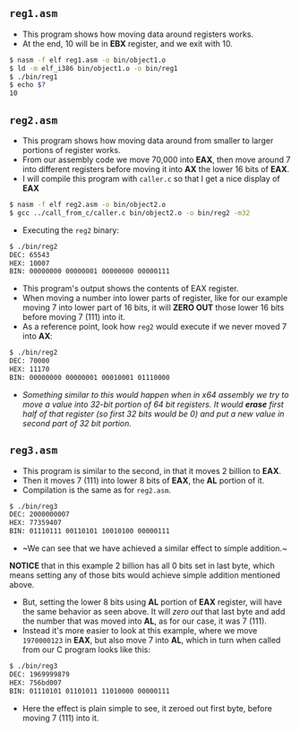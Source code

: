 ## `reg1.asm`

- This program shows how moving data around registers works.
- At the end, 10 will be in __EBX__ register, and we exit with 10.
```sh
$ nasm -f elf reg1.asm -o bin/object1.o
$ ld -m elf_i386 bin/object1.o -o bin/reg1
$ ./bin/reg1
$ echo $?
10
```

## `reg2.asm`

- This program shows how moving data around from smaller to larger portions of register works.
- From our assembly code we move 70,000 into __EAX__, then move around 7 into different registers before moving it into __AX__ the lower 16 bits of __EAX__.
- I will compile this program with `caller.c` so that I get a nice display of __EAX__

```sh
$ nasm -f elf reg2.asm -o bin/object2.o
$ gcc ../call_from_c/caller.c bin/object2.o -o bin/reg2 -m32
```

- Executing the `reg2` binary:

```sh
$ ./bin/reg2 
DEC: 65543
HEX: 10007
BIN: 00000000 00000001 00000000 00000111
```

- This program's output shows the contents of EAX register.
- When moving a number into lower parts of register, like for our example moving 7 into lower part of 16 bits, it will __ZERO OUT__ those lower 16 bits before moving 7 (111) into it.
- As a reference point, look how `reg2` would execute if we never moved 7 into __AX__:
```sh
$ ./bin/reg2 
DEC: 70000
HEX: 11170
BIN: 00000000 00000001 00010001 01110000
```

- *Something similar to this would happen when in x64 assembly we try to move a value into 32-bit portion of 64 bit registers. It would __erase__ first half of that register (so first 32 bits would be 0) and put a new value in second part of 32 bit portion.*

## `reg3.asm`

- This program is similar to the second, in that it moves 2 billion to __EAX__.
- Then it moves 7 (111) into lower 8 bits of __EAX__, the __AL__ portion of it.
- Compilation is the same as for `reg2.asm`.
```sh
$ ./bin/reg3 
DEC: 2000000007
HEX: 77359407
BIN: 01110111 00110101 10010100 00000111
```

- ~We can see that we have achieved a similar effect to simple addition.~

__NOTICE__ that in this example 2 billion has all 0 bits set in last byte, which means setting any of those bits would achieve simple addition mentioned above.
- But, setting the lower 8 bits using __AL__ portion of __EAX__ register, will have the same behavior as seen above. It will *zero out* that last byte and add the number that was moved into __AL__, as for our case, it was 7 (111).
- Instead it's more easier to look at this example, where we move `1970000123` in __EAX__, but also move 7 into __AL__, which in turn when called from our C program looks like this:

```sh
$ ./bin/reg3 
DEC: 1969999879
HEX: 756bd007
BIN: 01110101 01101011 11010000 00000111
```

- Here the effect is plain simple to see, it zeroed out first byte, before moving 7 (111) into it.
